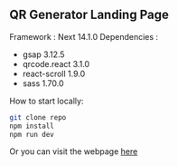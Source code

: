 ## QR Generator Landing Page

Framework : Next 14.1.0
Dependencies :
- gsap 3.12.5
- qrcode.react 3.1.0
- react-scroll 1.9.0
- sass 1.70.0

How to start locally:

```bash
git clone repo
npm install
npm run dev
```

Or you can visit the webpage [here](https://qr-generator-landing-page.vercel.app/)

